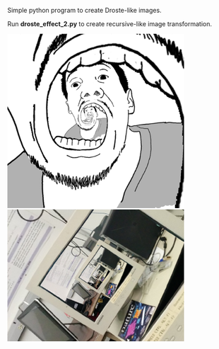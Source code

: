 Simple python program to create Droste-like images.

Run **droste_effect_2.py** to create recursive-like image transformation.

<img src="https://raw.githubusercontent.com/azer89/Droste_Generator/master/images/figure_azer.png" width="400" />

<img src="https://raw.githubusercontent.com/azer89/Droste_Generator/master/results/monitor_recursive.png" width="400" />

